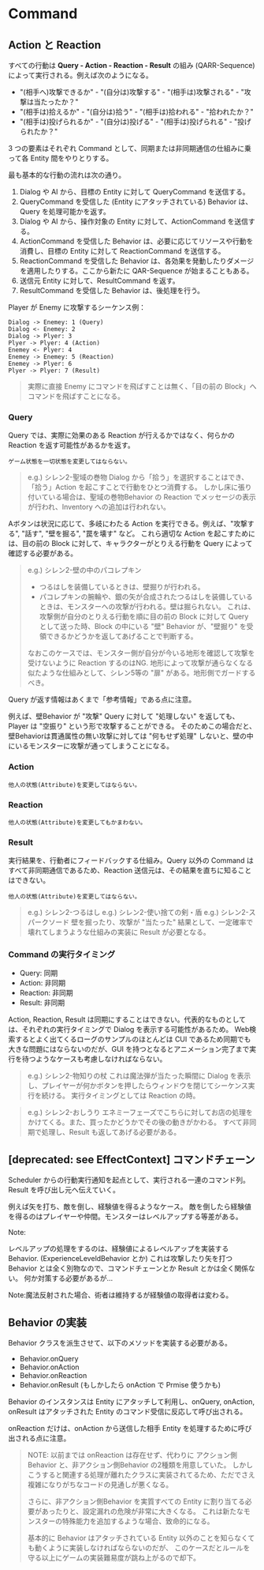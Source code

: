 Command
==========


Action と Reaction
----------

すべての行動は **Query - Action - Reaction - Result** の組み (QARR-Sequence) によって実行される。例えば次のようになる。

- "(相手へ)攻撃できるか" - "(自分は)攻撃する" - "(相手は)攻撃される" - "攻撃は当たったか？"
- "(相手は)拾えるか" - "(自分は)拾う" - "(相手は)拾われる" - "拾われたか？"
- "(相手は)投げられるか" - "(自分は)投げる" - "(相手は)投げられる" - "投げられたか？"

3 つの要素はそれぞれ Command として、同期または非同期通信の仕組みに乗って各 Entity 間をやりとりする。

最も基本的な行動の流れは次の通り。

1. Dialog や AI から、目標の Entity に対して QueryCommand を送信する。
2. QueryCommand を受信した (Entity にアタッチされている) Behavior は、Query を処理可能かを返す。
3. Dialog や AI から、操作対象の Entity に対して、ActionCommand を送信する。
4. ActionCommand を受信した Behavior は、必要に応じてリソースや行動を消費し、目標の Entity に対して ReactionCommand を送信する。
5. ReactionCommand を受信した Behavior は、各効果を発動したりダメージを適用したりする。ここから新たに QAR-Sequence が始まることもある。
6. 送信元 Entity に対して、ResultCommand を返す。
7. ResultCommand を受信した Behavior は、後処理を行う。

Player が Enemy に攻撃するシーケンス例：

```plantuml
Dialog -> Enemey: 1 (Query)
Dialog <- Enemey: 2
Dialog -> Plyer: 3
Plyer -> Plyer: 4 (Action)
Enemey <- Plyer: 4
Enemey -> Enemey: 5 (Reaction)
Enemey -> Plyer: 6
Plyer -> Plyer: 7 (Result)
```

> 実際に直接 Enemy にコマンドを飛ばすことは無く、「目の前の Block」へコマンドを飛ばすことになる。

### Query

Query では、実際に効果のある Reaction が行えるかではなく、何らかの Reaction を返す可能性があるかを返す。

`ゲーム状態を一切状態を変更してはならない。`

> e.g.) シレン2-聖域の巻物
> Dialog から「拾う」を選択することはでき、「拾う」Action を起こすことで行動をひとつ消費する。
> しかし床に張り付いている場合は、聖域の巻物Behavior の Reaction でメッセージの表示が行われ、Inventory への追加は行われない。

Aボタンは状況に応じて、多岐にわたる Action を実行できる。例えば、"攻撃する", "話す", "壁を掘る", "罠を壊す" など。
これら適切な Action を起こすためには、目の前の Block に対して、キャラクターがとりえる行動を Query によって確認する必要がある。

> e.g.) シレン2-壁の中のパコレプキン
> - つるはしを装備しているときは、壁掘りが行われる。
> - パコレプキンの腕輪や、銀の矢が合成されたつるはしを装備しているときは、モンスターへの攻撃が行われる。壁は掘られない。
> これは、攻撃側が自分のとりえる行動を順に目の前の Block に対して Query として送った時、Block の中にいる "壁" Behavior が、"壁掘り" を受領できるかどうかを返してあげることで判断する。
>
> なおこのケースでは、モンスター側が自分が今いる地形を確認して攻撃を受けないように Reaction するのはNG.
> 地形によって攻撃が通らなくなる似たような仕組みとして、シレン5等の "扉" がある。地形側でガードするべき。

Query が返す情報はあくまで「参考情報」である点に注意。

例えば、壁Behavior が "攻撃" Query に対して "処理しない" を返しても、Player は "空振り" という形で攻撃することができる。
そのためこの場合だと、壁Behaviorは貫通属性の無い攻撃に対しては "何もせず処理" しないと、壁の中にいるモンスターに攻撃が通ってしまうことになる。

### Action

`他人の状態(Attribute)を変更してはならない。`

### Reaction

`他人の状態(Attribute)を変更してもかまわない。`

### Result

実行結果を、行動者にフィードバックする仕組み。Query 以外の Command はすべて非同期通信であるため、Reaction 送信元は、その結果を直ちに知ることはできない。

`他人の状態(Attribute)を変更してはならない。`

> e.g.) シレン2-つるはし
> e.g.) シレン2-使い捨ての剣・盾
> e.g.) シレン2-スパークソード
> 壁を掘ったり、攻撃が "当たった" 結果として、一定確率で壊れてしまうような仕組みの実装に Result が必要となる。


### Command の実行タイミング

- Query: 同期
- Action: 非同期
- Reaction: 非同期
- Result: 非同期

Action, Reaction, Result は同期にすることはできない。代表的なものとしては、それぞれの実行タイミングで Dialog を表示する可能性があるため。
Web検索するとよく出てくるローグのサンプルのほとんどは CUI であるため同期でも大きな問題にはならないのだが、GUI を持つとなるとアニメーション完了まで実行を待つようなケースも考慮しなければならない。

> e.g.) シレン2-物知りの杖
> これは魔法弾が当たった瞬間に Dialog を表示し、プレイヤーが何かボタンを押したらウィンドウを閉じてシーケンス実行を続ける。
> 実行タイミングとしては Reaction の時。

> e.g.) シレン2-おしうり
> エネミーフェーズでこちらに対してお店の処理をかけてくる。また、買ったかどうかでその後の動きがかわる。
> すべて非同期で処理し、Result も返してあげる必要がある。


[deprecated: see EffectContext] コマンドチェーン
----------

Scheduler からの行動実行通知を起点として、実行される一連のコマンド列。Result を呼び出し元へ伝えていく。

例えば矢を打ち、敵を倒し、経験値を得るようなケース。
敵を倒したら経験値を得るのはプレイヤーや仲間。モンスターはレベルアップする等差がある。

Note:

レベルアップの処理をするのは、経験値によるレベルアップを実装する Behavior. (ExperienceLeveldBehavior とか)
これは攻撃したり矢を打つ Behavior とは全く別物なので、コマンドチェーンとか Result とかは全く関係ない。
何か対策する必要があるが…


Note:魔法反射された場合、術者は維持するが経験値の取得者は変わる。



Behavior の実装
----------

Behavior クラスを派生させて、以下のメソッドを実装する必要がある。

- Behavior.onQuery
- Behavior.onAction
- Behavior.onReaction
- Behavior.onResult (もしかしたら onAction で Prmise 使うかも)

Behavior のインスタンスは Entity にアタッチして利用し、onQuery, onAction, onResult はアタッチされた Entity のコマンド受信に反応して呼び出される。

onReaction だけは、onAction から送信した相手 Entity を処理するために呼び出される点に注意。

> NOTE: 以前までは onReaction は存在せず、代わりに アクション側Behavior と、非アクション側Behavior の2種類を用意していた。
> しかしこうすると関連する処理が離れたクラスに実装されてるため、ただでさえ複雑になりがちなコードの見通しが悪くなる。
> 
> さらに、非アクション側Behavior を実質すべての Entity に割り当てる必要があったりと、設定漏れの危険が非常に大きくなる。
> これは新たなモンスターの特殊能力を追加するような場合、致命的になる。
>
> 基本的に Behavior はアタッチされている Entity 以外のことを知らなくても動くように実装しなければならないのだが、
> このケースだとルールを守る以上にゲームの実装難易度が跳ね上がるので却下。




